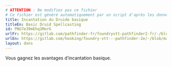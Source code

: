```yaml
---
# ATTENTION : Ne modifiez pas ce fichier
# Ce fichier est généré automatiquement par un script d'après les données du module Foundry VTT officiel et de sa traduction
title: Incantation du Druide basique
titleEn: Basic Druid Spellcasting
id: PNG7e39mEhq1MorG
urlFr: https://gitlab.com/pathfinder-fr/foundryvtt-pathfinder2-fr/-/blob/master/data/feats/PNG7e39mEhq1MorG.htm
urlEn: https://gitlab.com/hooking/foundry-vtt---pathfinder-2e/-/blob/master/packs/data/feats.db/basic-druid-spellcasting.json
layout: dons
---
```

Vous gagnez les avantages d’incantation basique.
